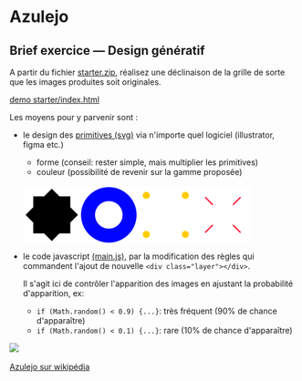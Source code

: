 # Azulejo

## Brief exercice — Design génératif

A partir du fichier [starter.zip](./starter.zip?raw=true), réalisez une déclinaison de la grille de sorte que les images produites soit originales.

[demo starter/index.html](https://jniac.github.io/education/javascript/azulejos/starter/)

Les moyens pour y parvenir sont :
- le design des [primitives (svg)](./starter/assets) via n'importe quel logiciel (illustrator, figma etc.)
	- forme (conseil: rester simple, mais multiplier les primitives)
	- couleur (possibilité de revenir sur la gamme proposée)
  <br>
  <div style="display: flex; width: 100%">
	<img width="100px" src="starter/assets/bigstar.svg">
	<img width="100px" src="starter/assets/circle.svg">
	<img width="100px" src="starter/assets/four.svg">
	<img width="100px" src="starter/assets/redline-3.svg">
  </div>
- le code javascript [(main.js)](./starter/main.js#L56-L71), par la modification des règles qui commandent l'ajout de nouvelle `<div class="layer"></div>`.

  Il s'agit ici de contrôler l'apparition des images en ajustant la probabilité d'apparition, ex:
  - `if (Math.random() < 0.9) {...}`: très fréquent (90% de chance d'apparaître)
  - `if (Math.random() < 0.1) {...}`: rare (10% de chance d'apparaître)

<image src='./azulejos.jpg' width='500'>

[Azulejo sur wikipédia](https://en.wikipedia.org/wiki/Azulejo)
